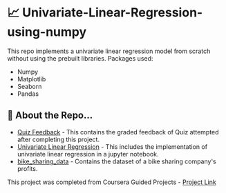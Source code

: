# 📈 Univariate-Linear-Regression-using-numpy

This repo implements a univariate linear regression model from scratch without using the prebuilt libraries.
Packages used:
  - Numpy
  - Matplotlib
  - Seaborn
  - Pandas
  
## 📌 About the Repo...

  - [Quiz Feedback](https://github.com/hardymunjal/Univariate-Linear-Regression-using-numpy/tree/master/Quiz_Feedback) - This contains the graded feedback of Quiz attempted after completing this project.
  - [Univariate Linear Regression](https://github.com/hardymunjal/Univariate-Linear-Regression-using-numpy/blob/master/Univariate%20Linear%20Regression.ipynb) - This includes the implementation of univariate linear regression in a jupyter notebook.
  - [bike_sharing_data](https://github.com/hardymunjal/Univariate-Linear-Regression-using-numpy/blob/master/bike_sharing_data.txt) - Contains the dataset of a bike sharing company's profits.
  
  This project was completed from Coursera Guided Projects - [Project Link](https://www.coursera.org/projects/linear-regression-numpy-python)
